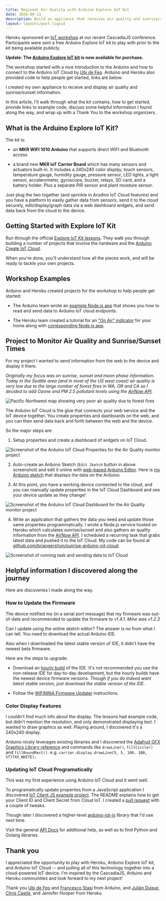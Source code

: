 ```yaml
---
title: Regional Air Quality with Arduino Explore IoT Kit
date: 2020-09-13
description: Build an appliance that receives air quality and sunrise/sunset information from the cloud. The Arduino Explore IoT Kit includes a wifi-enabled Arduino with a carrier board full of sensors and actuators.
layout: layouts/post.liquid
---
```



Heroku sponsored an [IoT workshop](https://2020.cascadiajs.com/workshop-iot) at our recent CascadiaJS conference. Participants were sent a free Arduino Explore IoT kit to play with prior to the kit being available publicly.

**Update: The [Arduino Explore IoT kit](https://store.arduino.cc/usa/explore-iot-kit) is now available for purchase.**

The workshop started with a nice introduction to the Arduino and how to connect to the Arduino IoT Cloud by [Ubi de Feo](https://create.arduino.cc/projecthub/ubidefeo). Arduino and Heroku also provided code to help people get started, links are below.

I created my own appliance to receive and display air quality and sunrise/sunset information.

In this article, I'll walk through what the kit contains, how to get started, provide links to example code, discuss some helpful information I found along the way, and wrap up with a Thank You to the workshop organizers.

## What is the Arduino Explore IoT Kit?

The kit is:

- an **MKR WIFI 1010 Arduino** that supports direct WIFI and Bluetooth access

- a brand new **MKR IoT Carrier Board** which has many sensors and actuators built-in. It includes a 240x240 color display, touch sensors, temperature gauge, humidity gauge, pressure sensor, LED lights, a light sensor, accelerometer, gyroscope, buzzer, relays, SD card, and a battery holder. Plus a separate PIR sensor and plant moisture sensor.

Just plug the two together (and sprinkle in Arudino IoT Cloud features) and you have a platform to easily gather data from sensors, send it to the cloud securely, edit/display/graph data via a web dashboard widgets, and send data back from the cloud to the device.

## Getting Started with Explore IoT Kit

Run through the official [Explore IoT Kit lessons](https://explore-iot.arduino.cc/). They walk you through building a number of projects that involve the hardware and the [Arduino Create IoT Cloud](https://create.arduino.cc/iot/).

When you're done, you'll understand how all the pieces work, and will be ready to tackle your own projects.

## Workshop Examples

Arduino and Heroku created projects for the workshop to help people get started:

- The Arduino team wrote an [example Node.js app](https://github.com/fstasi/IoTSK) that shows you how to read and send data to Arduino IoT cloud endpoints.

- The Heroku team created a tutorial for an ["On Air" indicator](https://github.com/heroku-examples/cascadiajs-heroku-arduino-workshop) for your home along with [corresponding Node.js app](https://github.com/heroku-examples/cascadiajs-heroku-arduino-workshop-app).

## Project to Monitor Air Quality and Sunrise/Sunset Times

For my project I wanted to send information from the web to the device and display it there.

_Originally my focus was on sunrise, sunset and moon phase information. Today in the Seattle area (and in most of the US west coast) air quality is very low due to the large number of forest fires in WA, OR and CA so I decided to add Ozone and PM 2.5 pollutant levels using the [AirNow API](https://docs.airnowapi.org)._

<img src="https://assets.stashfive.com/images/arduino-iot-explore-kit-getting-started-air-quality-sunrise-sunset/airnow-seattle.jpg" alt="Pacific Northwest map showing very poor air quality due to forest fires" />

The Arduino IoT Cloud is the glue that connects your web service and the IoT device together. You create properties and dashboards on the web, and you can then send data back and forth between the web and the device.

So the major steps are:

1. Setup properties and create a dashboard of widgets on IoT Cloud.

![Screenshot of the Arduino IoT Cloud Properties for the Air Quality monitor project](https://assets.stashfive.com/images/arduino-iot-explore-kit-getting-started-air-quality-sunrise-sunset/iot-cloud-properties.png)

2. Auto-create an Arduino Sketch (`Edit Sketch` button in above screenshot) and edit it online with [web-based Arduino Editor](https://create.arduino.cc/editor). Here is [my Arduino sketch](https://create.arduino.cc/editor/brianfive/19a5edae-6eb0-4fcb-afaa-bd67ea140613/preview) that displays the data on the Arduino.

3. At this point, you have a working device connected to the cloud, and you can manually update properties in the IoT Cloud Dashboard and see your device update as they change!

![Screenshot of the Arduino IoT Cloud Dashboard for the Air Quality monitor project](https://assets.stashfive.com/images/arduino-iot-explore-kit-getting-started-air-quality-sunrise-sunset/iot-cloud-dashboard.png)

4. Write an application that gathers the data you need and update those same properties programmatically. I wrote a Node.js service hosted on Heroku which calculates sunrise/sunset and also gathers air quality information from the [AirNow API](https://docs.airnowapi.org). I scheduled a recurring task that grabs latest data and pushed it to the IoT Cloud. My code can be found at [github.com/briangershon/sunrise-arduino-iot-cloud](https://github.com/briangershon/sunrise-arduino-iot-cloud).

![Screenshot of running task and sending data to IoT Cloud](https://assets.stashfive.com/images/arduino-iot-explore-kit-getting-started-air-quality-sunrise-sunset/update-properties-from-node.png)

## Helpful information I discovered along the journey

Here are discoveries I made along the way.

### How to Update the Firmware

The device notified me (in a serial port message) that my firmware was out-of-date and recommended to update the firmware to v1.4.1. _Mine was v1.2.3_

Can I update using the online sketch editor? The answer is no from what I can tell. You need to download the actual Arduino IDE.

Also when I downloaded the latest stable version of IDE, it didn't have the newest beta firmware.

Here are the steps to upgrade:

- Download an [hourly build](https://www.arduino.cc/en/Main/Software) of the IDE. It's not recommended you use the non-release IDE for day-to-day development, but the hourly builds have the newest device firmware versions. _Though if you do indeed want latest stable version, just download the stable version of the IDE._

- Follow the [WiFiNINA Firmware Updater](https://www.arduino.cc/en/Tutorial/WiFiNINA-FirmwareUpdater) instructions.

### Color Display Features

I couldn't find much info about the display. The lessons had example code, but didn't mention the resolution, and only demonstrated displaying text. I wanted to draw graphics as well. Playing around, I discovered it's a 240x240 display.

Arduino nicely leverages existing libraries and I discovered the [Adafruit GFX Graphics Library reference](https://learn.adafruit.com/adafruit-gfx-graphics-library) and commands like `drawLine()`, `fillCircle()` and `fillRoundRect()`. e.g. `carrier.display.drawLine(5, 5, 100, 100, ST77XX_WHITE);`

### Updating IoT Cloud Programatically

This was my first experience using Arduino IoT Cloud and it went well.

To programatically update properties from a JavaScript application I discovered [IoT Client JS example project](https://github.com/arduino/iot-client-js/tree/master/example). The README explains how to get your Client ID and Client Secret from Cloud IoT. I created a [pull request](https://github.com/arduino/iot-client-js/pull/42) with a couple of tweaks.

Though later I discovered a higher-level [arduino-iot-js](https://github.com/arduino/arduino-iot-js) library that I'd use next time.

Visit the general [API Docs](https://www.arduino.cc/reference/en/iot/api/) for additional help, as well as to find Python and Golang libraries.

## Thank you

I appreciated the opportunity to play with Heroku, Arduino Explore IoT kit, and Arduino IoT Cloud -- and pulling all of this technology together into a cloud-powered IoT device. I'm inspired by the CascadiaJS, Arduino and Heroku communities and look forward to my next project!

Thank you [Ubi de Feo](https://create.arduino.cc/projecthub/ubidefeo) and [Francesco Stasi](https://github.com/fstasi) from Arduino, and [Julián Duque](https://github.com/julianduque), [Chris Castle](https://github.com/crcastle), and Jennifer Hooper from Heroku.
